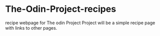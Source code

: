 # The-Odin-Project-recipes
recipe webpage for The odin Project
Project will be a simple recipe page with links to other pages.
